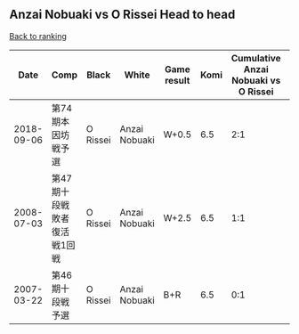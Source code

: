 ## Anzai Nobuaki vs O Rissei Head to head

[Back to ranking](../../index.md)




| **Date** | **Comp** | **Black** | **White** | **Game result** | **Komi** | **Cumulative Anzai Nobuaki vs O Rissei** | **Anzai Nobuaki streak** | **O Rissei streak** | 
| --- | --- | --- | --- | --- | --- | --- | --- | --- |
| 2018-09-06 | 第74期本因坊戦予選 | O Rissei | Anzai Nobuaki | W+0.5 | 6.5 | 2:1 | 2 | 0 | 
| 2008-07-03 | 第47期十段戦敗者復活戦1回戦 | O Rissei | Anzai Nobuaki | W+2.5 | 6.5 | 1:1 | 1 | 0 | 
| 2007-03-22 | 第46期十段戦予選 | O Rissei | Anzai Nobuaki | B+R | 6.5 | 0:1 | 0 | 1 |




